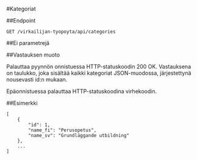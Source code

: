 #Kategoriat

##Endpoint

`GET /virkailijan-tyopoyta/api/categories`

##Ei parametrejä

##Vastauksen muoto

Palauttaa pyynnön onnistuessa HTTP-statuskoodin 200 OK. Vastauksena on
taulukko, joka sisältää kaikki kategoriat JSON-muodossa, järjestettynä nousevasti id:n mukaan.

Epäonnistuessa palauttaa HTTP-statuskoodina virhekoodin.

##Esimerkki

```
[
    {
        "id": 1,
        "name_fi": "Perusopetus",
        "name_sv": "Grundläggande utbildning"
    },
    ...
]
```
